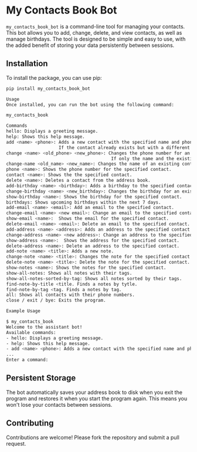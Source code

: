 # My Contacts Book Bot

`my_contacts_book_bot` is a command-line tool for managing your contacts. This bot allows you to add, change, delete, and view contacts, as well as manage birthdays. The tool is designed to be simple and easy to use, with the added benefit of storing your data persistently between sessions.

## Installation

To install the package, you can use pip:

```sh
pip install my_contacts_book_bot

Usage
Once installed, you can run the bot using the following command:

my_contacts_book

Commands
hello: Displays a greeting message.
help: Shows this help message.
add <name> <phone>: Adds a new contact with the specified name and phone number.
                    If the contact already exists but with a different number, the contact will be updated.
change <name> <old_phone> <new_phone>: Changes the phone number for an existing contact.
                                        If only the name and the existing number are provided, the number will be removed.
change-name <old_name> <new_name>: Changes the name of an existing contact.
phone <name>: Shows the phone number for the specified contact.
contact <name>: Shows the the specified contact.
delete <name>: Deletes a contact from the address book.
add-birthday <name> <birthday>: Adds a birthday to the specified contact.
change-birthday <name> <new_birthday>: Changes the birthday for an existing contact.
show-birthday <name>: Shows the birthday for the specified contact.
birthdays: Shows upcoming birthdays within the next 7 days.
add-email <name> <email>: Add an email to the specified contact.
change-email <name> <new email>: Change an email to the specified contact.
show-email <name>:  Shows the email for the specified contact.
delete-email <name> <email>: Delete an email to the specified contact.
add-address <name> <address>: Adds an address to the specified contact.
change-address <name> <new address>: Change an address to the specified contact.
show-address <name>:  Shows the address for the specified contact.
delete-address <name>: Delete an address to the specified contact.
add-note <name> <title>: Adds a new note.
change-note <name> <title>: Changes the note for the specified contact.
delete-note <name> <title>: Delete the note for the specified contact.
show-notes <name>: Shows the notes for the specified contact.
show-all-notes: Shows all notes with their tags.
show-all-notes-sorted-by-tag: Shows all notes sorted by their tags.
find-note-by-title <title. Finds a notes by tytle.
find-note-by-tag <tag. Finds a notes by tag.
all: Shows all contacts with their phone numbers.
close / exit / bye: Exits the program.

Example Usage

$ my_contacts_book
Welcome to the assistant bot!
Available commands:
- hello: Displays a greeting message.
- help: Shows this help message.
- add <name> <phone>: Adds a new contact with the specified name and phone number.
...
Enter a command:
```

## Persistent Storage

The bot automatically saves your address book to disk when you exit the program and restores it when you start the program again. This means you won't lose your contacts between sessions.

## Contributing

Contributions are welcome! Please fork the repository and submit a pull request.

```

```
